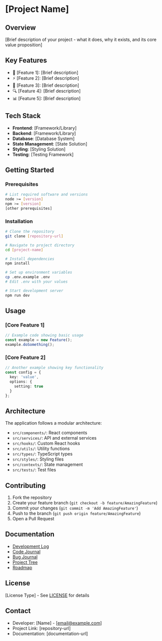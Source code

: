 # [Project Name]

## Overview
[Brief description of your project - what it does, why it exists, and its core value proposition]

## Key Features
- 🚀 [Feature 1]: [Brief description]
- ⚡ [Feature 2]: [Brief description]
- 🔄 [Feature 3]: [Brief description]
- 🔍 [Feature 4]: [Brief description]
- 📊 [Feature 5]: [Brief description]

## Tech Stack
- **Frontend**: [Framework/Library]
- **Backend**: [Framework/Library]
- **Database**: [Database System]
- **State Management**: [State Solution]
- **Styling**: [Styling Solution]
- **Testing**: [Testing Framework]

## Getting Started

### Prerequisites
```bash
# List required software and versions
node >= [version]
npm >= [version]
[other prerequisites]
```

### Installation
```bash
# Clone the repository
git clone [repository-url]

# Navigate to project directory
cd [project-name]

# Install dependencies
npm install

# Set up environment variables
cp .env.example .env
# Edit .env with your values

# Start development server
npm run dev
```

## Usage

### [Core Feature 1]
```typescript
// Example code showing basic usage
const example = new Feature();
example.doSomething();
```

### [Core Feature 2]
```typescript
// Another example showing key functionality
const config = {
  key: 'value',
  options: {
    setting: true
  }
};
```

## Architecture

The application follows a modular architecture:

- `src/components/`: React components
- `src/services/`: API and external services
- `src/hooks/`: Custom React hooks
- `src/utils/`: Utility functions
- `src/types/`: TypeScript types
- `src/styles/`: Styling files
- `src/contexts/`: State management
- `src/tests/`: Test files

## Contributing

1. Fork the repository
2. Create your feature branch (`git checkout -b feature/AmazingFeature`)
3. Commit your changes (`git commit -m 'Add AmazingFeature'`)
4. Push to the branch (`git push origin feature/AmazingFeature`)
5. Open a Pull Request

## Documentation

- [Development Log](./DEV_LOG.md)
- [Code Journal](./CODE_JOURNAL.md)
- [Bug Journal](./BUG_JOURNAL.md)
- [Project Tree](./PROJECT_TREE.md)
- [Roadmap](./ROADMAP.md)

## License
[License Type] - See [LICENSE](LICENSE) for details

## Contact
- Developer: [Name] - [email@example.com]
- Project Link: [repository-url]
- Documentation: [documentation-url]
